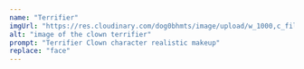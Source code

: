 ```yaml
---
name: "Terrifier"
imgUrl: "https://res.cloudinary.com/dog0bhmts/image/upload/w_1000,c_fill,ar_1:1,g_auto,r_max/v1728622211/TERRIFIER-05-Art-the-Clown-H-2023_f5aiff.webp"
alt: "image of the clown terrifier"
prompt: "Terrifier Clown character realistic makeup"
replace: "face"
---
```

